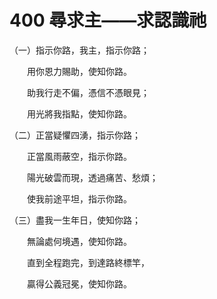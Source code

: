 # 400 尋求主——求認識祂

（一）指示你路，我主，指示你路；

　　用你恩力賜助，使知你路。

　　助我行走不偏，憑信不憑眼見；

　　用光將我指點，使知你路。

（二）正當疑懼四湧，指示你路；

　　正當風雨蔽空，指示你路。

　　陽光破雲而現，透過痛苦、愁煩；

　　使我前途平坦，指示你路。

（三）盡我一生年日，使知你路；

　　無論處何境遇，使知你路。

　　直到全程跑完，到達路終標竿，

　　贏得公義冠冕，使知你路。

